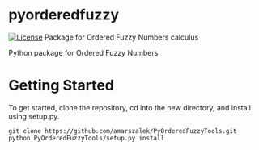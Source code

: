 pyorderedfuzzy
==============

[![License](https://img.shields.io/badge/license-MIT-blue.svg)](http://opensource.org/licenses/MIT)
Package for Ordered Fuzzy Numbers calculus

Python package for Ordered Fuzzy Numbers

Getting Started
===============

To get started, clone the repository, cd into the new directory, and install using setup.py.

```
git clone https://github.com/amarszalek/PyOrderedFuzzyTools.git
python PyOrderedFuzzyTools/setup.py install
```